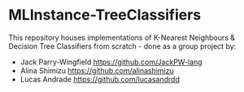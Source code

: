 # MLInstance-TreeClassifiers
This repository houses implementations of K-Nearest Neighbours &amp; Decision Tree Classifiers from scratch - done as a group project by:
- Jack Parry-Wingfield https://github.com/JackPW-lang
- Alina Shimizu https://github.com/alinashimizu
- Lucas Andrade https://github.com/lucasandrdd
